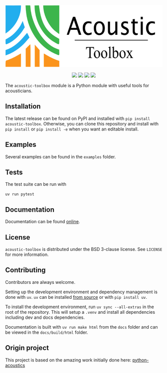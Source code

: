 <p align="center">
    <img height="200px" src="https://raw.githubusercontent.com/Universite-Gustave-Eiffel/acoustic-toolbox/main/docs/source/images/logo_txt.png" />
    <!-- <h1 align="center">Acoustic Toolbox</h1> -->
</p>

<p align="center">
    <img src="https://badgen.net/static/science/enabled/green" />
    <a href="https://pypi.org/project/acoustic-toolbox/"><img src="https://badgen.net/pypi/v/acoustic-toolbox" /></a>
    <a href="LICENSE"><img src="https://badgen.net/github/license/Universite-Gustave-Eiffel/acoustic-toolbox" /></a>
    <img src="https://badgen.net/github/checks/Universite-Gustave-Eiffel/acoustic-toolbox" />
</p>

The `acoustic-toolbox` module is a Python module with useful tools for acousticians.

## Installation

The latest release can be found on PyPI and installed with `pip install acoustic-toolbox`.
Otherwise, you can clone this repository and install with `pip install` or `pip install -e` when you want an editable install.


## Examples

Several examples can be found in the `examples` folder.

## Tests

The test suite can be run with

`uv run pytest`

## Documentation

Documentation can be found [online](http://acoustic-toolbox.readthedocs.io/).

## License

`acoustic-toolbox` is distributed under the BSD 3-clause license. See `LICENSE` for more information.

## Contributing

Contributors are always welcome.

Setting up the development environment and dependency management is done with `uv`. `uv` can be installed [from source](https://docs.astral.sh/uv/getting-started/installation/#standalone-installer) or with `pip install uv`.

To install the development environment, run `uv sync --all-extras` in the root of the repository. This will setup a `.venv` and install all dependencies including dev and docs dependencies.

Documentation is built with `uv run make html` from the `docs` folder and can be viewed in the `docs/build/html` folder.

## Origin project 

This project is based on the amazing work initially done here: [python-acoustics](https://github.com/python-acoustics/python-acoustics)